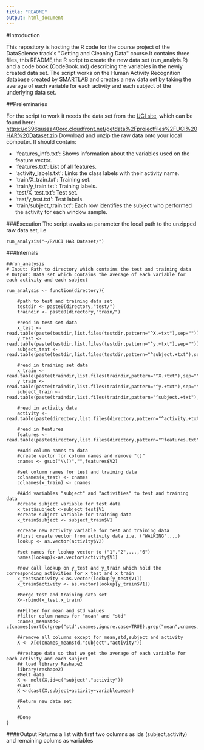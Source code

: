 ```yaml
---
title: "README"
output: html_document
---
```


#Introduction

This repository is hosting the R code for the course project of the DataScience track's "Getting and Cleaning Data" course.It contains three files, this README,the R script to create the new data set (run_analyis.R) and a code book (CodeBook.md) describing the variables in the newly created data set.
The script works on the Human Activity Recognition database created by [SMARTLAB](www.smartlab.ws) and creates a new 
data set by taking the average of each variable for each activity and each subject of the underlying data set.

##Preleminaries

For the script to work it needs the data set from the [UCI site](http://archive.ics.uci.edu/ml/datasets/Human+Activity+Recognition+Using+Smartphones), which can be found here:
https://d396qusza40orc.cloudfront.net/getdata%2Fprojectfiles%2FUCI%20HAR%20Dataset.zip 
Download and unzip the raw data onto your local computer. It should contain:

- 'features_info.txt': Shows information about the variables used on the feature vector.
- 'features.txt': List of all features.
- 'activity_labels.txt': Links the class labels with their activity name.
- 'train/X_train.txt': Training set.
- 'train/y_train.txt': Training labels.
- 'test/X_test.txt': Test set.
- 'test/y_test.txt': Test labels.
- 'train/subject_train.txt': Each row identifies the subject who performed the activity for each window sample. 


###Execution
The script awaits as parameter the local path to the unzipped raw data set, i.e 
```
run_analysis("~/R/UCI HAR Dataset/")

```

###Internals
```
##run_analysis 
# Input: Path to directory which contains the test and training data
# Output: Data set which contains the average of each variable for each activity and each subject

run_analysis <- function(directory){
    
    #path to test and training data set
    testdir <- paste0(directory,"test/")
    traindir <- paste0(directory,"train/")
    
    #read in test set data
    x_test <- read.table(paste(testdir,list.files(testdir,pattern="^X.+txt"),sep=""))
    y_test <- read.table(paste(testdir,list.files(testdir,pattern="^y.+txt"),sep=""))
    subject_test <- read.table(paste(testdir,list.files(testdir,pattern="^subject.+txt"),sep=""))
    
    #read in training set data
    x_train <- read.table(paste(traindir,list.files(traindir,pattern="^X.+txt"),sep=""))
    y_train <- read.table(paste(traindir,list.files(traindir,pattern="^y.+txt"),sep=""))
    subject_train <- read.table(paste(traindir,list.files(traindir,pattern="^subject.+txt"),sep=""))
    
    #read in activity data
    activity <- read.table(paste(directory,list.files(directory,pattern="^activity.+txt"),sep=""))
    
    #read in features
    features <- read.table(paste(directory,list.files(directory,pattern="^features.txt"),sep=""))
    
    ##Add column names to data
    #create vector for column names and remove "()"  
    cnames <- gsub("\\()","",features$V2)
    
    #set column names for test and training data
    colnames(x_test) <- cnames
    colnames(x_train) <- cnames
    
    ##Add variables "subject" and "activities" to test and training data
    #create subject variable for test data
    x_test$subject <-subject_test$V1
    #create subject variable for training data
    x_train$subject <- subject_train$V1 
    
    #create new activity variable for test and training data 
    #first create vector from activity data i.e. ("WALKING",...)
    lookup <- as.vector(activity$V2)
    
    #set names for lookup vector to ("1","2",...,"6")
    names(lookup)<-as.vector(activity$V1)
    
    #now call lookup on y_test and y_train which hold the corresponding activities for x_test and x_train
    x_test$activity <-as.vector(lookup[y_test$V1])
    x_train$activity <- as.vector(lookup[y_train$V1])
    
    #Merge test and training data set
    X<-rbind(x_test,x_train)
    
    ##Filter for mean and std values
    #filter colum names for "mean" and "std" 
    cnames_meanstd<- c(cnames[sort(c(grep("std",cnames,ignore.case=TRUE),grep("mean",cnames,ignore.case=TRUE)))])
    
    ##remove all columns except for mean,std,subject and activity   
    X <- X[c(cnames_meanstd,"subject","activity")]
    
    ##reshape data so that we get the average of each variable for each activity and each subject 
    ## load library Reshape2
    library(reshape2)
    #Melt data
    X <- melt(X,id=c("subject","activity"))
    #Cast
    X <-dcast(X,subject+activity~variable,mean)
    
    #Return new data set
    X
    
    #Done
}
```


####Output
Returns a list with first two columns as ids (subject,activity) and remaining colums as variables 
